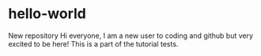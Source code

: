 # hello-world
New repository
Hi everyone,
I am a new user to coding and github but very excited to be here!
This is a part of the tutorial tests.
